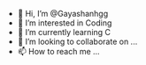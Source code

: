 - 👋 Hi, I’m @Gayashanhgg
- 👀 I’m interested in Coding
- 🌱 I’m currently learning C
- 💞️ I’m looking to collaborate on ...
- 📫 How to reach me ...

<!---
Gayashanhgg/Gayashanhgg is a ✨ special ✨ repository because its `README.md` (this file) appears on your GitHub profile.
You can click the Preview link to take a look at your changes.
--->
